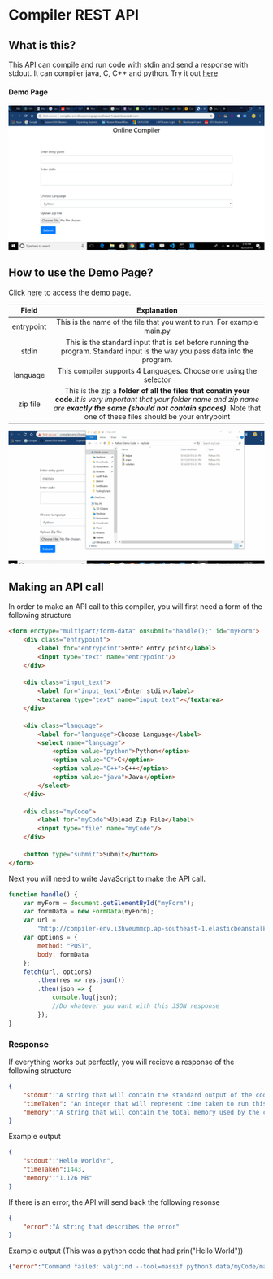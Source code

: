 # Compiler REST API

## What is this?

This API can compile and run code with stdin and send a response with stdout. It can compiler java, C, C++ and python. Try it out [here](http://compiler-env.i3hveummcp.ap-southeast-1.elasticbeanstalk.com/)

#### Demo Page

![Demo Page](pictures/compiler.png)

## How to use the Demo Page?

Click [here](http://compiler-env.i3hveummcp.ap-southeast-1.elasticbeanstalk.com/) to access the demo page.

|   Field    |                                                                                                                      Explanation                                                                                                                       |
| :--------: | :----------------------------------------------------------------------------------------------------------------------------------------------------------------------------------------------------------------------------------------------------: |
| entrypoint |                                                                                         This is the name of the file that you want to run. For example main.py                                                                                         |
|   stdin    |                                                              This is the standard input that is set before running the program. Standard input is the way you pass data into the program.                                                              |
|  language  |                                                                                           This compiler supports 4 Languages. Choose one using the selector                                                                                            |
|  zip file  | This is the zip a <b>folder of all the files that conatin your code</b>.<i>It is very important that your folder name and zip name are <b>exactly the same (should not contain spaces)</b></i>. Note that one of these files should be your entrypoint |

![Demo](pictures/demo.gif)

## Making an API call

In order to make an API call to this compiler, you will first need a form of the following structure

```HTML
<form enctype="multipart/form-data" onsubmit="handle();" id="myForm">
    <div class="entrypoint">
        <label for="entrypoint">Enter entry point</label>
        <input type="text" name="entrypoint"/>
    </div>

    <div class="input_text">
        <label for="input_text">Enter stdin</label>
        <textarea type="text" name="input_text"></textarea>
    </div>

    <div class="language">
        <label for="language">Choose Language</label>
        <select name="language">
            <option value="python">Python</option>
            <option value="C">C</option>
            <option value="C++">C++</option>
            <option value="java">Java</option>
        </select>
    </div>

    <div class="myCode">
        <label for="myCode">Upload Zip File</label>
        <input type="file" name="myCode"/>
    </div>

    <button type="submit">Submit</button>
</form>
```

Next you will need to write JavaScript to make the API call.

```javascript
function handle() {
    var myForm = document.getElementById("myForm");
    var formData = new FormData(myForm);
    var url =
        "http://compiler-env.i3hveummcp.ap-southeast-1.elasticbeanstalk.com/";
    var options = {
        method: "POST",
        body: formData
    };
    fetch(url, options)
        .then(res => res.json())
        .then(json => {
            console.log(json);
            //Do whatever you want with this JSON response
        });
}
```

### Response

If everything works out perfectly, you will recieve a response of the following structure

```JSON
{
    "stdout":"A string that will contain the standard output of the code",
    "timeTaken": "An integer that will represent time taken to run this code in milliseconds",
    "memory":"A string that will contain the total memory used by the code."
}
```

Example output

```JSON
{
    "stdout":"Hello World\n",
    "timeTaken":1443,
    "memory":"1.126 MB"
}
```

If there is an error, the API will send back the following resonse

```JSON
{
    "error":"A string that describes the error"
}
```

Example output (This was a python code that had prin("Hello World"))

```JSON
{"error":"Command failed: valgrind --tool=massif python3 data/myCode/main.py\n==51== Massif, a heap profiler\n==51== Copyright (C) 2003-2017, and GNU GPL'd, by Nicholas Nethercote\n==51== Using Valgrind-3.13.0 and LibVEX; rerun with -h for copyright info\n==51== Command: python3 data/myCode/main.py\n==51== \nTraceback (most recent call last):\n  File \"data/myCode/main.py\", line 4, in <module>\n    prin(\"Hello world\")\nNameError: name 'prin' is not defined\n==51== \n"}
```

